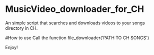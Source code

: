 # MusicVideo_downloader_for_CH
  An simple script that searches and downloads videos to your songs directory in CH.

#How to use
  Call the function file_downloader('PATH TO CH SONGS')

Enjoy!

